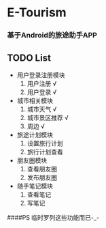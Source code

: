 # E-Tourism
### 基于Android的旅途助手APP

## TODO List
* 用户登录注册模块
	1. 用户注册 √
	2. 用户登录 √
* 城市相关模块
	1. 城市天气 √
	2. 城市景区推荐 √
	3. 周边 √
* 旅途计划模块
	1. 设置旅行计划
	2. 旅行计划查看
* 朋友圈模块
	1. 查看朋友圈
	2. 发布朋友圈
* 随手笔记模块
	1. 查看笔记
	2. 写笔记

####PS
临时罗列这些功能而已-_-
